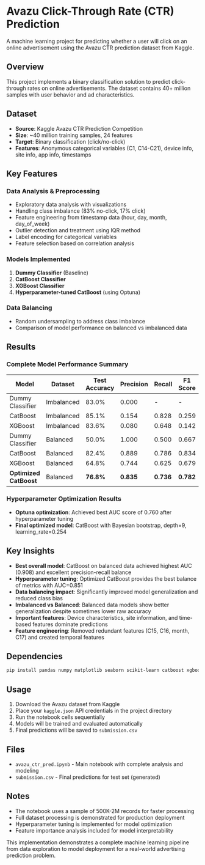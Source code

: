 # Avazu Click-Through Rate (CTR) Prediction

A machine learning project for predicting whether a user will click on an online advertisement using the Avazu CTR prediction dataset from Kaggle.

## Overview

This project implements a binary classification solution to predict click-through rates on online advertisements. The dataset contains 40+ million samples with user behavior and ad characteristics.

## Dataset

- **Source**: Kaggle Avazu CTR Prediction Competition
- **Size**: ~40 million training samples, 24 features
- **Target**: Binary classification (click/no-click)
- **Features**: Anonymous categorical variables (C1, C14-C21), device info, site info, app info, timestamps

## Key Features

### Data Analysis & Preprocessing
- Exploratory data analysis with visualizations
- Handling class imbalance (83% no-click, 17% click)
- Feature engineering from timestamp data (hour, day, month, day_of_week)
- Outlier detection and treatment using IQR method
- Label encoding for categorical variables
- Feature selection based on correlation analysis

### Models Implemented
1. **Dummy Classifier** (Baseline)
2. **CatBoost Classifier** 
3. **XGBoost Classifier**
4. **Hyperparameter-tuned CatBoost** (using Optuna)

### Data Balancing
- Random undersampling to address class imbalance
- Comparison of model performance on balanced vs imbalanced data

## Results

### Complete Model Performance Summary

| Model | Dataset | Test Accuracy | Precision | Recall | F1 Score | AUC Score | Log Loss |
|-------|---------|---------------|-----------|--------|----------|-----------|----------|
| Dummy Classifier | Imbalanced | 83.0% | 0.000 | - | - | 0.500 | 6.121 |
| CatBoost | Imbalanced | 85.1% | 0.154 | 0.828 | 0.259 | **0.884** | 0.322 |
| XGBoost | Imbalanced | 83.6% | 0.080 | 0.648 | 0.142 | 0.765 | 0.390 |
| Dummy Classifier | Balanced | 50.0% | 1.000 | 0.500 | 0.667 | 0.500 | 18.011 |
| CatBoost | Balanced | 82.4% | 0.889 | 0.786 | 0.834 | **0.908** | 0.434 |
| XGBoost | Balanced | 64.8% | 0.744 | 0.625 | 0.679 | 0.715 | 0.633 |
| **Optimized CatBoost** | Balanced | **76.8%** | **0.835** | **0.736** | **0.782** | **0.851** | **0.489** |

### Hyperparameter Optimization Results
- **Optuna optimization**: Achieved best AUC score of 0.760 after hyperparameter tuning
- **Final optimized model**: CatBoost with Bayesian bootstrap, depth=9, learning_rate=0.254

## Key Insights

- **Best overall model**: CatBoost on balanced data achieved highest AUC (0.908) and excellent precision-recall balance
- **Hyperparameter tuning**: Optimized CatBoost provides the best balance of metrics with AUC=0.851
- **Data balancing impact**: Significantly improved model generalization and reduced class bias
- **Imbalanced vs Balanced**: Balanced data models show better generalization despite sometimes lower raw accuracy
- **Important features**: Device characteristics, site information, and time-based features dominate predictions
- **Feature engineering**: Removed redundant features (C15, C16, month, C17) and created temporal features

## Dependencies

```bash
pip install pandas numpy matplotlib seaborn scikit-learn catboost xgboost imbalanced-learn optuna kaggle
```

## Usage

1. Download the Avazu dataset from Kaggle
2. Place your `kaggle.json` API credentials in the project directory
3. Run the notebook cells sequentially
4. Models will be trained and evaluated automatically
5. Final predictions will be saved to `submission.csv`

## Files

- `avazu_ctr_pred.ipynb` - Main notebook with complete analysis and modeling
- `submission.csv` - Final predictions for test set (generated)

## Notes

- The notebook uses a sample of 500K-2M records for faster processing
- Full dataset processing is demonstrated for production deployment
- Hyperparameter tuning is implemented for model optimization
- Feature importance analysis included for model interpretability

This implementation demonstrates a complete machine learning pipeline from data exploration to model deployment for a real-world advertising prediction problem. 